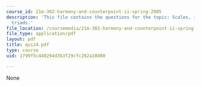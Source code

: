 ```yaml
---
course_id: 21m-302-harmony-and-counterpoint-ii-spring-2005
description: 'This file contains the questions for the topic: Scales, intervals, and
  triads.'
file_location: /coursemedia/21m-302-harmony-and-counterpoint-ii-spring-2005/1799f5c440294d3b3f29cfc262a10d80_quiz4.pdf
file_type: application/pdf
layout: pdf
title: quiz4.pdf
type: course
uid: 1799f5c440294d3b3f29cfc262a10d80

---
```

None